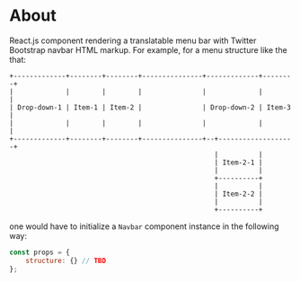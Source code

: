 # About

React.js component rendering a translatable menu bar with Twitter Bootstrap navbar HTML markup. For
example, for a menu structure like the that:

```
+-------------+--------+--------+---------------+-------------+--------+
|             |        |        |               |             |        |
| Drop-down-1 | Item-1 | Item-2 |               | Drop-down-2 | Item-3 |
|             |        |        |               |             |        |
+-------------+--------+--------+---------------+--+-------------------+
                                                   |          |         
                                                   | Item-2-1 |         
                                                   |          |         
                                                   +----------+         
                                                   |          |         
                                                   | Item-2-2 |         
                                                   |          |         
                                                   +----------+         
```

one would have to initialize a `Navbar` component instance in the following way:

```JavaScript
const props = {
    structure: {} // TBD
};
```
